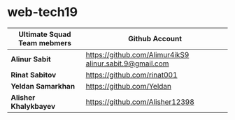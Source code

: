 # web-tech19
Ultimate Squad Team mebmers | Github Account
------------ | -------------
__**Alinur Sabit**__ | https://github.com/Alimur4ikS9 alinur.sabit.9@gmail.com
**Rinat Sabitov** | https://github.com/rinat001
**Yeldan Samarkhan** | https://github.com/Yeldan
**Alisher Khalykbayev** | https://github.com/Alisher12398
